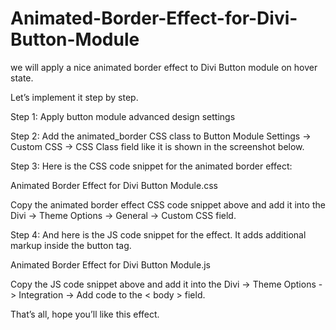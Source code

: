 # Animated-Border-Effect-for-Divi-Button-Module
we will apply a nice animated border effect to Divi Button module on hover state.

Let’s implement it step by step.

Step 1:
Apply button module advanced design settings

Step 2:
Add the animated_border CSS class to Button Module Settings -> Custom CSS -> CSS Class field like it is shown in the screenshot below.

Step 3:
Here is the CSS code snippet for the animated border effect:

Animated Border Effect for Divi Button Module.css

Copy the animated border effect CSS code snippet above and add it into the Divi -> Theme Options -> General -> Custom CSS field.

Step 4:
And here is the JS code snippet for the effect. It adds additional markup inside the button <a> tag.

Animated Border Effect for Divi Button Module.js

Copy the JS code snippet above and add it into the Divi -> Theme Options -> Integration -> Add code to the < body > field.

That’s all, hope you’ll like this effect.
